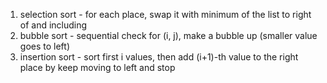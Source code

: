 1. selection sort - for each place, swap it with minimum of the list to right of and including
2. bubble sort - sequential check for (i, j), make a bubble up (smaller value goes to left)
3. insertion sort - sort first i values, then add (i+1)-th value to the right place by keep moving to left and stop
